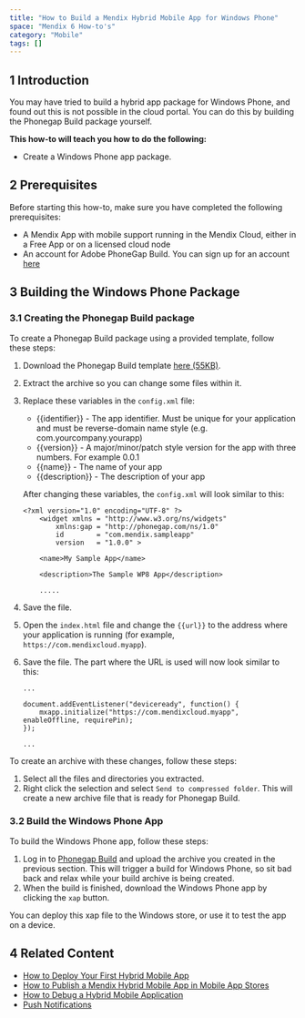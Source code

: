 ```yaml
---
title: "How to Build a Mendix Hybrid Mobile App for Windows Phone"
space: "Mendix 6 How-to's"
category: "Mobile"
tags: []
---
```


## 1 Introduction

You may have tried to build a hybrid app package for Windows Phone, and found out this is not possible in the cloud portal. You can do this by building the Phonegap Build package yourself.

**This how-to will teach you how to do the following:**

* Create a Windows Phone app package.

## 2 Prerequisites

Before starting this how-to, make sure you have completed the following prerequisites:

* A Mendix App with mobile support running in the Mendix Cloud, either in a Free App or on a licensed cloud node
* An account for Adobe PhoneGap Build. You can sign up for an account [here](https://build.phonegap.com/plans)

## 3 Building the Windows Phone Package

### 3.1 Creating the Phonegap Build package

To create a Phonegap Build package using a provided template, follow these steps:

1. Download the Phonegap Build template [here (55KB)](./attachments/WP8_Phonegap_Build_Template.zip).
2. Extract the archive so you can change some files within it. <br>
3. Replace these variables in the `config.xml` file:
    * {{identifier}} - The app identifier. Must be unique for your application and must be reverse-domain name style (e.g. com.yourcompany.yourapp)
    * {{version}} - A major/minor/patch style version for the app with three numbers. For example 0.0.1
    * {{name}} - The name of your app
    * {{description}} - The description of your app

    After changing these variables, the `config.xml` will look similar to this:
    ```
    <?xml version="1.0" encoding="UTF-8" ?>
        <widget xmlns = "http://www.w3.org/ns/widgets"
            xmlns:gap = "http://phonegap.com/ns/1.0"
            id        = "com.mendix.sampleapp"
            version   = "1.0.0" >

        <name>My Sample App</name>

        <description>The Sample WP8 App</description>

        .....
    ```
4. Save the file.
5. Open the `index.html` file and change the `{{url}}` to the address where your application is
running (for example, `https://com.mendixcloud.myapp`).
6. Save the file. The part where the URL is used will now look similar to this:
    ```
    ...

    document.addEventListener("deviceready", function() {
        mxapp.initialize("https://com.mendixcloud.myapp", enableOffline, requirePin);
    });

    ...
    ```
To create an archive with these changes, follow these steps:

1. Select all the files and directories you extracted.
2. Right click the selection and select `Send to compressed folder`. This will create a new archive file that is ready for Phonegap Build.

### 3.2 Build the Windows Phone App

To build the Windows Phone app, follow these steps:

1. Log in to [Phonegap Build](https://build.phonegap.com/) and upload the archive you created in the previous section. This will trigger a build for Windows Phone, so sit bad back and relax while your build archive is being created.
2. When the build is finished, download the Windows Phone app by clicking the `xap` button.

You can deploy this xap file to the Windows store, or use it to test the app on a device.

## 4 Related Content
* [How to Deploy Your First Hybrid Mobile App](Deploy+your+first+Hybrid+Mobile+App)
* [How to Publish a Mendix Hybrid Mobile App in Mobile App Stores](Publishing+a+Mendix+Hybrid+Mobile+App+in+Mobile+App+Stores)
* [How to Debug a Hybrid Mobile Application](Debug+a+Hybrid+Mobile+Application)
* [Push Notifications](Push+Notifications)
